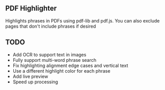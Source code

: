 ## PDF Highlighter
Highlights phrases in PDFs using pdf-lib and pdf.js. You can also exclude pages that don't include phrases if desired

## TODO
- Add OCR to support text in images
- Fully support multi-word phrase search
- Fix highlighting alignment edge cases and vertical text
- Use a different highlight color for each phrase
- Add live preview
- Speed up processing
